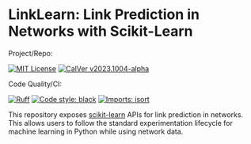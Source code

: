# LinkLearn: Link Prediction in Networks with Scikit-Learn 

Project/Repo:

[![MIT License][img_license]][url_license]
[![CalVer v2023.1004-alpha][img_version]][url_version]

Code Quality/CI:

[![Ruff][img_ruff]][url_ruff]
[![Code style: black][img_black]][url_black]
[![Imports: isort][img_isort]][url_isort]

[img_license]: https://img.shields.io/badge/License-MIT-blue.svg
[url_license]: https://github.com/Siva227/link-learn/blob/main/LICENSE

[img_version]: https://img.shields.io/static/v1.svg?label=CalVer&message=v2023.1004-alpha&color=blue
[url_version]: https://pypi.org/project/bumpver/

[img_black]: https://img.shields.io/badge/code%20style-black-000000.svg
[url_black]: https://github.com/psf/black

[img_isort]: https://img.shields.io/badge/%20imports-isort-%231674b1?style=flat&labelColor=ef8336
[url_isort]: https://pycqa.github.io/isort/

[img_ruff]: https://img.shields.io/endpoint?url=https://raw.githubusercontent.com/astral-sh/ruff/main/assets/badge/v2.json
[url_ruff]: https://github.com/astral-sh/ruff

This repository exposes [scikit-learn][url_sklearn] APIs for link prediction in networks. This allows users to follow the standard experimentation lifecycle for machine learning in Python while using network data.

[url_sklearn]: https://scikit-learn.org/